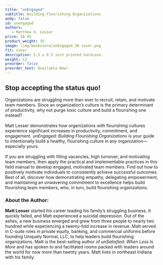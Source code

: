 ```yaml
---
title: "unEngaged"
subtitle: Building Flourishing Organizations
andy: false
id: unengaged
authors:
   - Matthew Q. Lesser
price: 28.95
product_weight: 35
image: /img/bookstore/unEngaged 3D cover.png
fit: cover
description: 5.5 x 8.5 inch printed hardcase.
weight: 13
preorder: false
preorder_text: Available Now!
---
```


## Stop accepting the status quo!
Organizations are struggling more than ever to recruit, retain, and motivate team members. Since an organization’s culture is the primary determinant of productivity, why not purge toxic culture and build a flourishing one instead?<br> 
 <br>
Matt Lesser demonstrates how organizations with flourishing cultures experience significant increases in productivity, commitment, and engagement. *unEngaged: Building Flourishing Organizations* is your guide to intentionally build a healthy, flourishing culture in any organization—especially yours.<br> 
 <br>
If you are struggling with filling vacancies, high turnover, and motivating team members, then apply the practical and implementable practices in this field manual to develop engaged, motivated team members. Find out how to positively motivate individuals to consistently achieve successful outcomes. Best of all, discover how demonstrating empathy, delegating empowerment, and maintaining an unwavering commitment to excellence helps build flourishing team members, who, in turn, build flourishing organizations.<br>

### About the Author:<br>
**Matt Lesser** started his career leading his family’s struggling business. It quickly failed, and Matt experienced a suicidal depression. Out of the ashes, a new business emerged and grew from three people to nearly two hundred while experiencing a twenty-fold increase in revenue. Matt served in C-suite roles in private equity, banking, and commercial uniforms before founding Uniquely Normal, LLC, to help leaders build flourishing organizations. Matt is the best-selling author of *unSatisfied: When Less Is More* and has spoken to and facilitated rooms packed with leaders around the world for now more than twenty years. Matt lives in northeast Indiana with his family.<br>
<br>
